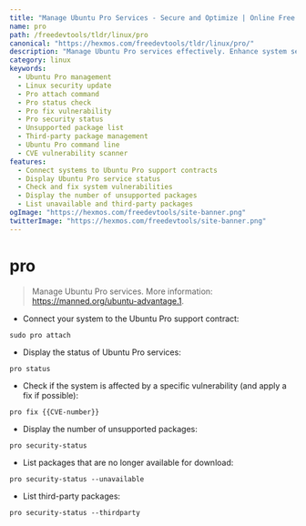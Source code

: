 ```yaml
---
title: "Manage Ubuntu Pro Services - Secure and Optimize | Online Free DevTools by Hexmos"
name: pro
path: /freedevtools/tldr/linux/pro
canonical: "https://hexmos.com/freedevtools/tldr/linux/pro/"
description: "Manage Ubuntu Pro services effectively. Enhance system security and optimize performance with Ubuntu Pro command-line tools. Free online tool, no registration required."
category: linux
keywords:
  - Ubuntu Pro management
  - Linux security update
  - Pro attach command
  - Pro status check
  - Pro fix vulnerability
  - Pro security status
  - Unsupported package list
  - Third-party package management
  - Ubuntu Pro command line
  - CVE vulnerability scanner
features:
  - Connect systems to Ubuntu Pro support contracts
  - Display Ubuntu Pro service status
  - Check and fix system vulnerabilities
  - Display the number of unsupported packages
  - List unavailable and third-party packages
ogImage: "https://hexmos.com/freedevtools/site-banner.png"
twitterImage: "https://hexmos.com/freedevtools/site-banner.png"
---
```


# pro

> Manage Ubuntu Pro services.
> More information: <https://manned.org/ubuntu-advantage.1>.

- Connect your system to the Ubuntu Pro support contract:

`sudo pro attach`

- Display the status of Ubuntu Pro services:

`pro status`

- Check if the system is affected by a specific vulnerability (and apply a fix if possible):

`pro fix {{CVE-number}}`

- Display the number of unsupported packages:

`pro security-status`

- List packages that are no longer available for download:

`pro security-status --unavailable`

- List third-party packages:

`pro security-status --thirdparty`
